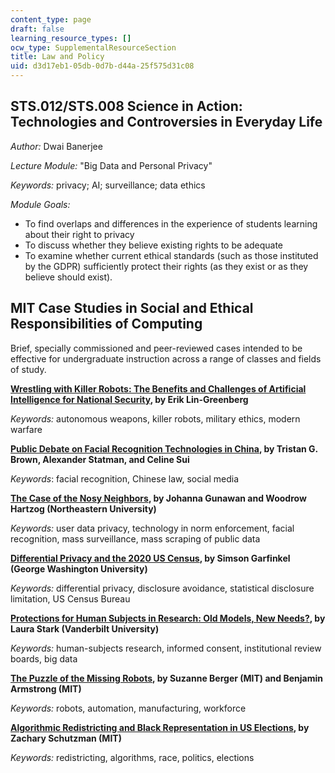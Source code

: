 ```yaml
---
content_type: page
draft: false
learning_resource_types: []
ocw_type: SupplementalResourceSection
title: Law and Policy
uid: d3d17eb1-05db-0d7b-d44a-25f575d31c08
---
```

## STS.012/STS.008 Science in Action: Technologies and Controversies in Everyday Life

_Author:_ Dwai Banerjee

_Lecture Module:_ "Big Data and Personal Privacy"

_Keywords:_ privacy; AI; surveillance; data ethics

_Module Goals:_

- To find overlaps and differences in the experience of students learning about their right to privacy
- To discuss whether they believe existing rights to be adequate
- To examine whether current ethical standards (such as those instituted by the GDPR) sufficiently protect their rights (as they exist or as they believe should exist).

## MIT Case Studies in Social and Ethical Responsibilities of Computing

Brief, specially commissioned and peer-reviewed cases intended to be effective for undergraduate instruction across a range of classes and fields of study.

[**Wrestling with Killer Robots: The Benefits and Challenges of Artificial Intelligence for National Security**](https://mit-serc.pubpub.org/pub/wrestling-with-killer-robots/release/2)**, by Erik Lin-Greenberg**

_Keywords:_ autonomous weapons, killer robots, military ethics, modern warfare

[**Public Debate on Facial Recognition Technologies in China**](https://mit-serc.pubpub.org/pub/public-debate-on-facial-recognition-technologies-in-china/release/1)**, by Tristan G. Brown, Alexander Statman, and Celine Sui**

_Keywords_: facial recognition, Chinese law, social media

[**The Case of the Nosy Neighbors**](https://mit-serc.pubpub.org/pub/nosy-neighbors/release/2?readingCollection=40dca7f1)**, by Johanna Gunawan and Woodrow Hartzog (Northeastern University)**

_Keywords:_ user data privacy, technology in norm enforcement, facial recognition, mass surveillance, mass scraping of public data

[**Differential Privacy and the 2020 US Census**](https://mit-serc.pubpub.org/pub/differential-privacy-2020-us-census/release/1)**, by Simson Garfinkel (George Washington University)**

_Keywords:_ differential privacy, disclosure avoidance, statistical disclosure limitation, US Census Bureau

[**Protections for Human Subjects in Research: Old Models, New Needs?**](https://mit-serc.pubpub.org/pub/protections-for-human-subjects/release/1)**, by Laura Stark (Vanderbilt University)**

_Keywords:_ human-subjects research, informed consent, institutional review boards, big data

[**The Puzzle of the Missing Robots**](https://mit-serc.pubpub.org/pub/puzzle-of-missing-robots/release/1)**, by Suzanne Berger (MIT) and Benjamin Armstrong (MIT)**

_Keywords:_ robots, automation, manufacturing, workforce

[**Algorithmic Redistricting and Black Representation in US Elections**](https://mit-serc.pubpub.org/pub/algorithmic-redistricting-in-us-elections/release/1)**, by Zachary Schutzman (MIT)**

_Keywords:_ redistricting, algorithms, race, politics, elections